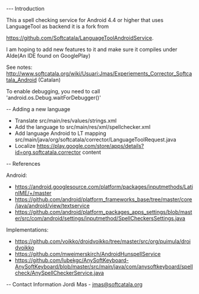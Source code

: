 
--- Introduction

This a spell checking service for Android 4.4 or higher that uses LanguageTool as backend it is a fork from 

https://github.com/Softcatala/LanguageToolAndroidService.

I am hoping to add new features to it and make sure it compiles under AIde(An IDE found on GooglePlay)  


See notes: http://www.softcatala.org/wiki/Usuari:Jmas/Experiements_Corrector_Softcatala_Android (Catalan)

To enable debugging, you need to call 'android.os.Debug.waitForDebugger()'		

-- Adding a new language

* Translate src/main/res/values/strings.xml
* Add the language to src/main/res/xml/spellchecker.xml
* Add language Android to LT mapping src/main/java/org/softcatala/corrector/LanguageToolRequest.java
* Localize https://play.google.com/store/apps/details?id=org.softcatala.corrector content

-- References

Android:

* https://android.googlesource.com/platform/packages/inputmethods/LatinIME/+/master
* https://github.com/android/platform_frameworks_base/tree/master/core/java/android/view/textservice
* https://github.com/android/platform_packages_apps_settings/blob/master/src/com/android/settings/inputmethod/SpellCheckersSettings.java

Implementations:

* https://github.com/voikko/droidvoikko/tree/master/src/org/puimula/droidvoikko
* https://github.com/mweimerskirch/AndroidHunspellService
* https://github.com/lubekgc/AnySoftKeyboard-AnySoftKeyboard/blob/master/src/main/java/com/anysoftkeyboard/spellcheck/AnySpellCheckerService.java

-- Contact Information
Jordi Mas - jmas@softcatala.org


